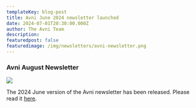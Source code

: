 ```yaml
---
templateKey: blog-post
title: Avni June 2024 newsletter launched
date: 2024-07-01T20:30:00.000Z
author: The Avni Team
description:
featuredpost: false
featuredimage: /img/newsletters/avni-newsletter.png
---
```


### Avni August Newsletter

<a href="https://mailchi.mp/04ce62de7fb5/avni-newsletter-june-2024">
<img src="/img/newsletters/avni-newsletter.png">
</a>

<br>

The 2024 June version of the Avni newsletter has been released. Please read it [here](https://mailchi.mp/04ce62de7fb5/avni-newsletter-june-2024). 

<br>
<br>
<br>
